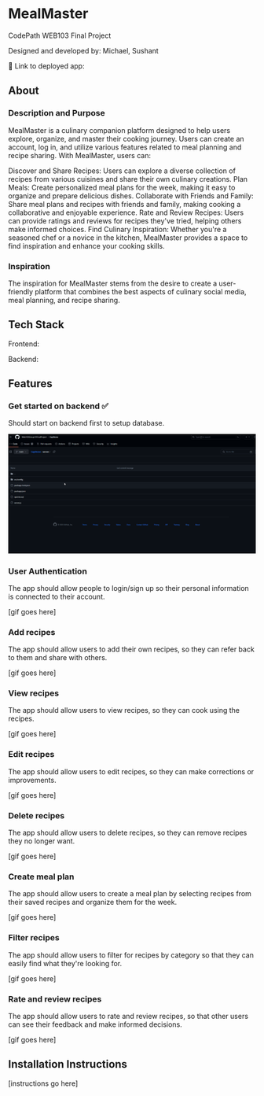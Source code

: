 # MealMaster

CodePath WEB103 Final Project

Designed and developed by: Michael, Sushant

🔗 Link to deployed app:

## About

### Description and Purpose

MealMaster is a culinary companion platform designed to help users explore, organize, and master their cooking journey. Users can create an account, log in, and utilize various features related to meal planning and recipe sharing. With MealMaster, users can:

Discover and Share Recipes: Users can explore a diverse collection of recipes from various cuisines and share their own culinary creations.
Plan Meals: Create personalized meal plans for the week, making it easy to organize and prepare delicious dishes.
Collaborate with Friends and Family: Share meal plans and recipes with friends and family, making cooking a collaborative and enjoyable experience.
Rate and Review Recipes: Users can provide ratings and reviews for recipes they've tried, helping others make informed choices.
Find Culinary Inspiration: Whether you're a seasoned chef or a novice in the kitchen, MealMaster provides a space to find inspiration and enhance your cooking skills.

### Inspiration

The inspiration for MealMaster stems from the desire to create a user-friendly platform that combines the best aspects of culinary social media, meal planning, and recipe sharing.

## Tech Stack

Frontend:

Backend:

## Features

### Get started on backend ✅

Should start on backend first to setup database.

![Backend server demo gif](./Brainstorming/milestone3_gif/milestone3.gif)

### User Authentication

The app should allow people to login/sign up so their personal information is connected to their account.

[gif goes here]

### Add recipes

The app should allow users to add their own recipes, so they can refer back to them and share with others.

[gif goes here]

### View recipes

The app should allow users to view recipes, so they can cook using the recipes.

[gif goes here]

### Edit recipes

The app should allow users to edit recipes, so they can make corrections or improvements.

[gif goes here]

### Delete recipes

The app should allow users to delete recipes, so they can remove recipes they no longer want.

[gif goes here]

### Create meal plan

The app should allow users to create a meal plan by selecting recipes from their saved recipes and organize them for the week.

[gif goes here]


### Filter recipes

The app should allow users to filter for recipes by category so that they can easily find what they're looking for.

[gif goes here]

### Rate and review recipes

The app should allow users to rate and review recipes, so that other users can see their feedback and make informed decisions.

[gif goes here]

## Installation Instructions

[instructions go here]